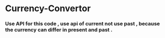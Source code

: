 # Currency-Convertor
### Use API for this code , use api of current not use past , because the currency can differ in present and past .
